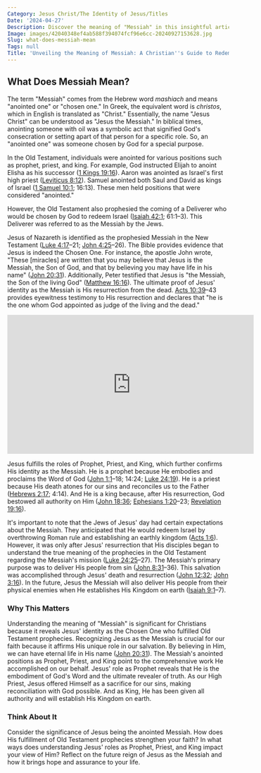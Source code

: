 ```yaml
---
Category: Jesus Christ/The Identity of Jesus/Titles
Date: '2024-04-27'
Description: Discover the meaning of "Messiah" in this insightful article. Unravel the significance and historical context of this revered term.
Image: images/42040348ef4ab588f394074fcf96e6cc-20240927153628.jpg
Slug: what-does-messiah-mean
Tags: null
Title: 'Unveiling the Meaning of Messiah: A Christian''s Guide to Redemption'
---
```


## What Does Messiah Mean?

The term "Messiah" comes from the Hebrew word *mashiach* and means "anointed one" or "chosen one." In Greek, the equivalent word is *christos*, which in English is translated as "Christ." Essentially, the name "Jesus Christ" can be understood as "Jesus the Messiah." In biblical times, anointing someone with oil was a symbolic act that signified God's consecration or setting apart of that person for a specific role. So, an "anointed one" was someone chosen by God for a special purpose.

In the Old Testament, individuals were anointed for various positions such as prophet, priest, and king. For example, God instructed Elijah to anoint Elisha as his successor ([1 Kings 19:16](https://www.bibleref.com/1-Kings/19/1-Kings-19-16.html)). Aaron was anointed as Israel's first high priest ([Leviticus 8:12](https://www.bibleref.com/Leviticus/8/Leviticus-8-12.html)). Samuel anointed both Saul and David as kings of Israel ([1 Samuel 10:1](https://www.bibleref.com/1-Samuel/10/1-Samuel-10-1.html); 16:13). These men held positions that were considered "anointed."

However, the Old Testament also prophesied the coming of a Deliverer who would be chosen by God to redeem Israel ([Isaiah 42:1](https://www.bibleref.com/Isaiah/42/Isaiah-42-1.html); 61:1–3). This Deliverer was referred to as the Messiah by the Jews.

Jesus of Nazareth is identified as the prophesied Messiah in the New Testament ([Luke 4:17](https://www.bibleref.com/Luke/4/Luke-4-17.html)–21; [John 4:25](https://www.bibleref.com/John/4/John-4-25.html)–26). The Bible provides evidence that Jesus is indeed the Chosen One. For instance, the apostle John wrote, "These [miracles] are written that you may believe that Jesus is the Messiah, the Son of God, and that by believing you may have life in his name" ([John 20:31](https://www.bibleref.com/John/20/John-20-31.html)). Additionally, Peter testified that Jesus is "the Messiah, the Son of the living God" ([Matthew 16:16](https://www.bibleref.com/Matthew/16/Matthew-16-16.html)). The ultimate proof of Jesus' identity as the Messiah is His resurrection from the dead. [Acts 10:39](https://www.bibleref.com/Acts/10/Acts-10-39.html)–43 provides eyewitness testimony to His resurrection and declares that "he is the one whom God appointed as judge of the living and the dead."


<iframe width="560" height="315" src="https://www.youtube.com/embed/A6-wlevyAIs" frameborder="0" allow="autoplay; encrypted-media" allowfullscreen></iframe>


Jesus fulfills the roles of Prophet, Priest, and King, which further confirms His identity as the Messiah. He is a prophet because He embodies and proclaims the Word of God ([John 1:1](https://www.bibleref.com/John/1/John-1-1.html)–18; 14:24; [Luke 24:19](https://www.bibleref.com/Luke/24/Luke-24-19.html)). He is a priest because His death atones for our sins and reconciles us to the Father ([Hebrews 2:17](https://www.bibleref.com/Hebrews/2/Hebrews-2-17.html); 4:14). And He is a king because, after His resurrection, God bestowed all authority on Him ([John 18:36](https://www.bibleref.com/John/18/John-18-36.html); [Ephesians 1:20](https://www.bibleref.com/Ephesians/1/Ephesians-1-20.html)–23; [Revelation 19:16](https://www.bibleref.com/Revelation/19/Revelation-19-16.html)).

It's important to note that the Jews of Jesus' day had certain expectations about the Messiah. They anticipated that He would redeem Israel by overthrowing Roman rule and establishing an earthly kingdom ([Acts 1:6](https://www.bibleref.com/Acts/1/Acts-1-6.html)). However, it was only after Jesus' resurrection that His disciples began to understand the true meaning of the prophecies in the Old Testament regarding the Messiah's mission ([Luke 24:25](https://www.bibleref.com/Luke/24/Luke-24-25.html)–27). The Messiah's primary purpose was to deliver His people from sin ([John 8:31](https://www.bibleref.com/John/8/John-8-31.html)–36). This salvation was accomplished through Jesus' death and resurrection ([John 12:32](https://www.bibleref.com/John/12/John-12-32.html); [John 3:16](https://www.bibleref.com/John/3/John-3-16.html)). In the future, Jesus the Messiah will also deliver His people from their physical enemies when He establishes His Kingdom on earth ([Isaiah 9:1](https://www.bibleref.com/Isaiah/9/Isaiah-9-1.html)–7).

### Why This Matters

Understanding the meaning of "Messiah" is significant for Christians because it reveals Jesus' identity as the Chosen One who fulfilled Old Testament prophecies. Recognizing Jesus as the Messiah is crucial for our faith because it affirms His unique role in our salvation. By believing in Him, we can have eternal life in His name ([John 20:31](https://www.bibleref.com/John/20/John-20-31.html)). The Messiah's anointed positions as Prophet, Priest, and King point to the comprehensive work He accomplished on our behalf. Jesus' role as Prophet reveals that He is the embodiment of God's Word and the ultimate revealer of truth. As our High Priest, Jesus offered Himself as a sacrifice for our sins, making reconciliation with God possible. And as King, He has been given all authority and will establish His Kingdom on earth.

### Think About It

Consider the significance of Jesus being the anointed Messiah. How does His fulfillment of Old Testament prophecies strengthen your faith? In what ways does understanding Jesus' roles as Prophet, Priest, and King impact your view of Him? Reflect on the future reign of Jesus as the Messiah and how it brings hope and assurance to your life.